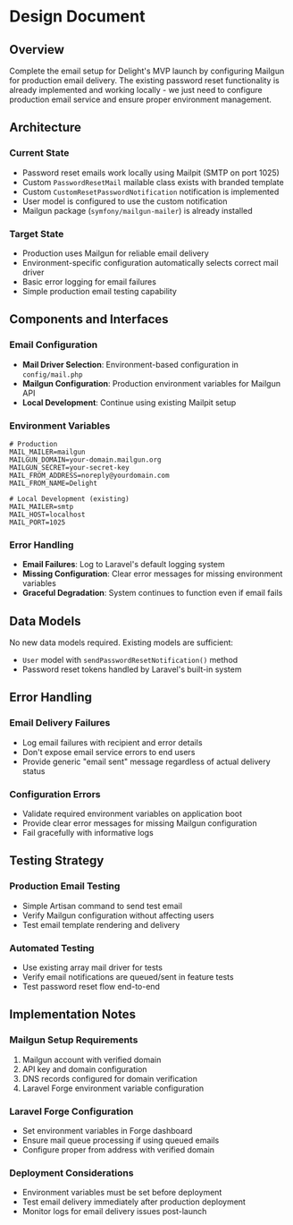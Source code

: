 # Design Document

## Overview

Complete the email setup for Delight's MVP launch by configuring Mailgun for production email delivery. The existing password reset functionality is already implemented and working locally - we just need to configure production email service and ensure proper environment management.

## Architecture

### Current State
- Password reset emails work locally using Mailpit (SMTP on port 1025)
- Custom `PasswordResetMail` mailable class exists with branded template
- Custom `CustomResetPasswordNotification` notification is implemented
- User model is configured to use the custom notification
- Mailgun package (`symfony/mailgun-mailer`) is already installed

### Target State
- Production uses Mailgun for reliable email delivery
- Environment-specific configuration automatically selects correct mail driver
- Basic error logging for email failures
- Simple production email testing capability

## Components and Interfaces

### Email Configuration
- **Mail Driver Selection**: Environment-based configuration in `config/mail.php`
- **Mailgun Configuration**: Production environment variables for Mailgun API
- **Local Development**: Continue using existing Mailpit setup

### Environment Variables
```
# Production
MAIL_MAILER=mailgun
MAILGUN_DOMAIN=your-domain.mailgun.org
MAILGUN_SECRET=your-secret-key
MAIL_FROM_ADDRESS=noreply@yourdomain.com
MAIL_FROM_NAME=Delight

# Local Development (existing)
MAIL_MAILER=smtp
MAIL_HOST=localhost
MAIL_PORT=1025
```

### Error Handling
- **Email Failures**: Log to Laravel's default logging system
- **Missing Configuration**: Clear error messages for missing environment variables
- **Graceful Degradation**: System continues to function even if email fails

## Data Models

No new data models required. Existing models are sufficient:
- `User` model with `sendPasswordResetNotification()` method
- Password reset tokens handled by Laravel's built-in system

## Error Handling

### Email Delivery Failures
- Log email failures with recipient and error details
- Don't expose email service errors to end users
- Provide generic "email sent" message regardless of actual delivery status

### Configuration Errors
- Validate required environment variables on application boot
- Provide clear error messages for missing Mailgun configuration
- Fail gracefully with informative logs

## Testing Strategy

### Production Email Testing
- Simple Artisan command to send test email
- Verify Mailgun configuration without affecting users
- Test email template rendering and delivery

### Automated Testing
- Use existing array mail driver for tests
- Verify email notifications are queued/sent in feature tests
- Test password reset flow end-to-end

## Implementation Notes

### Mailgun Setup Requirements
1. Mailgun account with verified domain
2. API key and domain configuration
3. DNS records configured for domain verification
4. Laravel Forge environment variable configuration

### Laravel Forge Configuration
- Set environment variables in Forge dashboard
- Ensure mail queue processing if using queued emails
- Configure proper from address with verified domain

### Deployment Considerations
- Environment variables must be set before deployment
- Test email delivery immediately after production deployment
- Monitor logs for email delivery issues post-launch